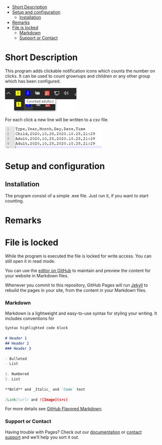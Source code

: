 
- [Short Description](#short-description)
- [Setup and configuration](#setup-and-configuration)
  - [Installation](#installation)
- [Remarks](#remarks)
- [File is locked](#file-is-locked)
    - [Markdown](#markdown)
    - [Support or Contact](#support-or-contact)

# Short Description
This program adds clickable notification icons which counts the number on clicks. It can be used to count grownups and children or any other group which has been configured. 

![People counter](assets/images/counter.png)

For each click a new line will be written to a csv file.

![CSV Content](assets/images/csv_content.png)

# Setup and configuration
## Installation
The program consist of a simple .exe file. Just run it, if you want to start counting. 


# Remarks
# File is locked
While the program is executed the file is locked for write access. You can still open it in read mode. 


You can use the [editor on GitHub](https://github.com/Daniel-Krueger/PeopleCounter/edit/gh-pages/index.md) to maintain and preview the content for your website in Markdown files.

Whenever you commit to this repository, GitHub Pages will run [Jekyll](https://jekyllrb.com/) to rebuild the pages in your site, from the content in your Markdown files.

### Markdown

Markdown is a lightweight and easy-to-use syntax for styling your writing. It includes conventions for

```markdown
Syntax highlighted code block

# Header 1
## Header 2
### Header 3

- Bulleted
- List

1. Numbered
2. List

**Bold** and _Italic_ and `Code` text

[Link](url) and ![Image](src)
```

For more details see [GitHub Flavored Markdown](https://guides.github.com/features/mastering-markdown/).

### Support or Contact

Having trouble with Pages? Check out our [documentation](https://docs.github.com/categories/github-pages-basics/) or [contact support](https://github.com/contact) and we’ll help you sort it out.
